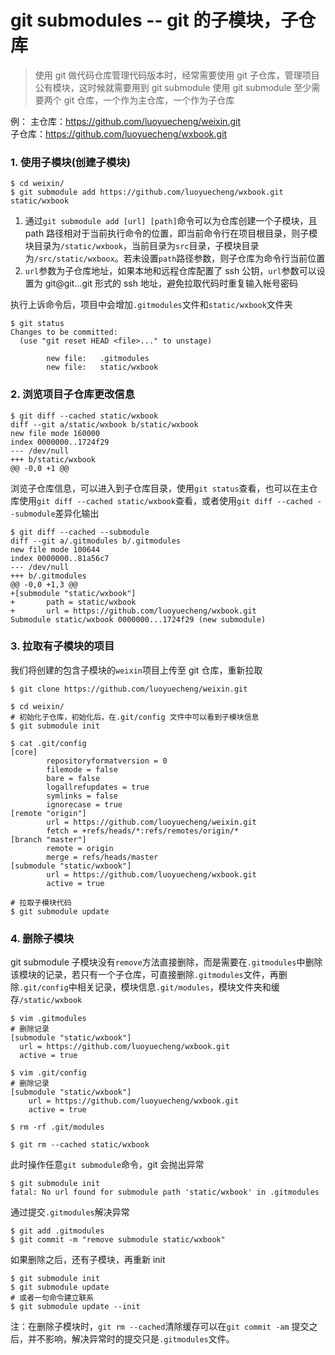 # git submodules -- git 的子模块，子仓库

> 使用 git 做代码仓库管理代码版本时，经常需要使用 git 子仓库，管理项目公有模块，这时候就需要用到 git submodule
> 使用 git submodule 至少需要两个 git 仓库，一个作为主仓库，一个作为子仓库

例：
主仓库：https://github.com/luoyuecheng/weixin.git  
子仓库：https://github.com/luoyuecheng/wxbook.git

### 1. 使用子模块(创建子模块)

    $ cd weixin/
    $ git submodule add https://github.com/luoyuecheng/wxbook.git static/wxbook

1. 通过`git submodule add [url] [path]`命令可以为仓库创建一个子模块，且 path 路径相对于当前执行命令的位置，即当前命令行在项目根目录，则子模块目录为`/static/wxbook`，当前目录为`src`目录，子模块目录为`/src/static/wxboox`。若未设置`path`路径参数，则子仓库为命令行当前位置
2. `url`参数为子仓库地址，如果本地和远程仓库配置了 ssh 公钥，`url`参数可以设置为 git@git...git 形式的 ssh 地址，避免拉取代码时重复输入帐号密码

执行上诉命令后，项目中会增加`.gitmodules`文件和`static/wxbook`文件夹

    $ git status
    Changes to be committed:
      (use "git reset HEAD <file>..." to unstage)
    
            new file:   .gitmodules
            new file:   static/wxbook

### 2. 浏览项目子仓库更改信息

    $ git diff --cached static/wxbook
    diff --git a/static/wxbook b/static/wxbook
    new file mode 160000
    index 0000000..1724f29
    --- /dev/null
    +++ b/static/wxbook
    @@ -0,0 +1 @@

浏览子仓库信息，可以进入到子仓库目录，使用`git status`查看，也可以在主仓库使用`git diff --cached static/wxbook`查看，或者使用`git diff --cached --submodule`差异化输出

    $ git diff --cached --submodule
    diff --git a/.gitmodules b/.gitmodules
    new file mode 100644
    index 0000000..81a56c7
    --- /dev/null
    +++ b/.gitmodules
    @@ -0,0 +1,3 @@
    +[submodule "static/wxbook"]
    +       path = static/wxbook
    +       url = https://github.com/luoyuecheng/wxbook.git
    Submodule static/wxbook 0000000...1724f29 (new submodule)

### 3. 拉取有子模块的项目
我们将创建的包含子模块的`weixin`项目上传至 git 仓库，重新拉取

    $ git clone https://github.com/luoyuecheng/weixin.git

    $ cd weixin/
    # 初始化子仓库，初始化后，在.git/config 文件中可以看到子模块信息
    $ git submodule init

    $ cat .git/config
    [core]
            repositoryformatversion = 0
            filemode = false
            bare = false
            logallrefupdates = true
            symlinks = false
            ignorecase = true
    [remote "origin"]
            url = https://github.com/luoyuecheng/weixin.git
            fetch = +refs/heads/*:refs/remotes/origin/*
    [branch "master"]
            remote = origin
            merge = refs/heads/master
    [submodule "static/wxbook"]
            url = https://github.com/luoyuecheng/wxbook.git
            active = true

    # 拉取子模块代码
    $ git submodule update

### 4. 删除子模块

git submodule 子模块没有`remove`方法直接删除，而是需要在`.gitmodules`中删除该模块的记录，若只有一个子仓库，可直接删除`.gitmodules`文件，再删除`.git/config`中相关记录，模块信息`.git/modules`，模块文件夹和缓存`/static/wxbook`

    $ vim .gitmodules
    # 删除记录
    [submodule "static/wxbook"]
      url = https://github.com/luoyuecheng/wxbook.git
      active = true

    $ vim .git/config
    # 删除记录
    [submodule "static/wxbook"]
        url = https://github.com/luoyuecheng/wxbook.git
        active = true

    $ rm -rf .git/modules

    $ git rm --cached static/wxbook

此时操作任意`git submodule`命令，git 会抛出异常

    $ git submodule init
    fatal: No url found for submodule path 'static/wxbook' in .gitmodules

通过提交`.gitmodules`解决异常

    $ git add .gitmodules
    $ git commit -m "remove submodule static/wxbook"

如果删除之后，还有子模块，再重新 init

    $ git submodule init
    $ git submodule update
    # 或者一句命令建立联系
    $ git submodule update --init

注：在删除子模块时，`git rm --cached`清除缓存可以在`git commit -am` 提交之后，并不影响，解决异常时的提交只是`.gitmodules`文件。
